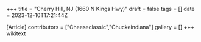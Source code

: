 +++
title = "Cherry Hill, NJ (1660 N Kings Hwy)"
draft = false
tags = []
date = 2023-12-10T17:21:44Z

[Article]
contributors = ["Cheeseclassic","Chuckeindiana"]
gallery = []
+++
wikitext